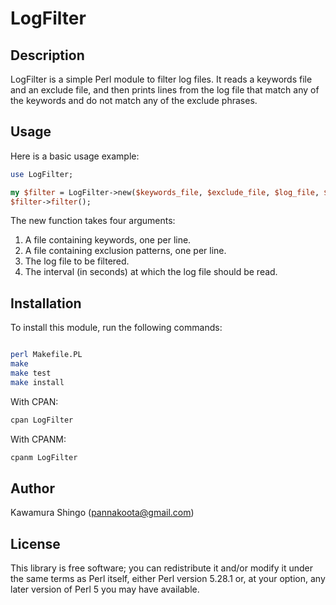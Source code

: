 # LogFilter

## Description

LogFilter is a simple Perl module to filter log files. It reads a keywords file and an exclude file, and then prints lines from the log file that match any of the keywords and do not match any of the exclude phrases.

## Usage

Here is a basic usage example:

```perl
use LogFilter;

my $filter = LogFilter->new($keywords_file, $exclude_file, $log_file, $interval);
$filter->filter();
```

The new function takes four arguments:

1. A file containing keywords, one per line.
2. A file containing exclusion patterns, one per line.
3. The log file to be filtered.
4. The interval (in seconds) at which the log file should be read.

## Installation

To install this module, run the following commands:

```bash

perl Makefile.PL
make
make test
make install
```

With CPAN:

```perl
cpan LogFilter
```

With CPANM:

```perl
cpanm LogFilter
```

## Author

Kawamura Shingo (pannakoota@gmail.com)

## License

This library is free software; you can redistribute it and/or modify it under the same terms as Perl itself, either Perl version 5.28.1 or, at your option, any later version of Perl 5 you may have available.
